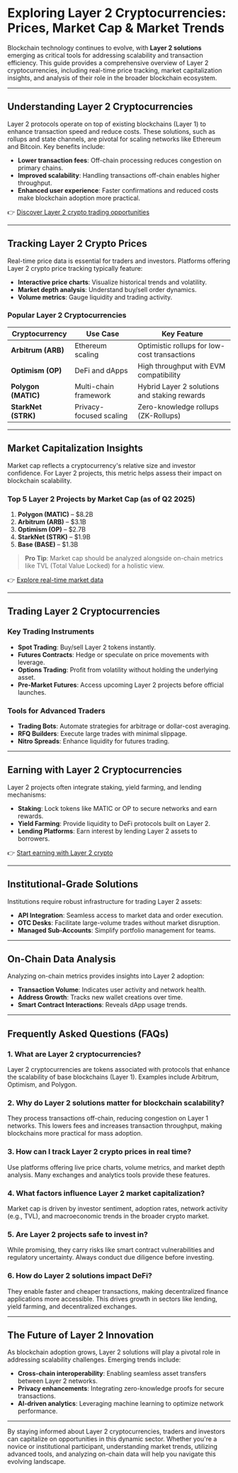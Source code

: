 # Exploring Layer 2 Cryptocurrencies: Prices, Market Cap & Market Trends  

Blockchain technology continues to evolve, with **Layer 2 solutions** emerging as critical tools for addressing scalability and transaction efficiency. This guide provides a comprehensive overview of Layer 2 cryptocurrencies, including real-time price tracking, market capitalization insights, and analysis of their role in the broader blockchain ecosystem.  

---

## Understanding Layer 2 Cryptocurrencies  

Layer 2 protocols operate on top of existing blockchains (Layer 1) to enhance transaction speed and reduce costs. These solutions, such as rollups and state channels, are pivotal for scaling networks like Ethereum and Bitcoin. Key benefits include:  
- **Lower transaction fees**: Off-chain processing reduces congestion on primary chains.  
- **Improved scalability**: Handling transactions off-chain enables higher throughput.  
- **Enhanced user experience**: Faster confirmations and reduced costs make blockchain adoption more practical.  

👉 [Discover Layer 2 crypto trading opportunities](https://bit.ly/okx-bonus)  

---

## Tracking Layer 2 Crypto Prices  

Real-time price data is essential for traders and investors. Platforms offering Layer 2 crypto price tracking typically feature:  
- **Interactive price charts**: Visualize historical trends and volatility.  
- **Market depth analysis**: Understand buy/sell order dynamics.  
- **Volume metrics**: Gauge liquidity and trading activity.  

### Popular Layer 2 Cryptocurrencies  
| Cryptocurrency | Use Case | Key Feature |  
|----------------|----------|-------------|  
| **Arbitrum (ARB)** | Ethereum scaling | Optimistic rollups for low-cost transactions |  
| **Optimism (OP)** | DeFi and dApps | High throughput with EVM compatibility |  
| **Polygon (MATIC)** | Multi-chain framework | Hybrid Layer 2 solutions and staking rewards |  
| **StarkNet (STRK)** | Privacy-focused scaling | Zero-knowledge rollups (ZK-Rollups) |  

---

## Market Capitalization Insights  

Market cap reflects a cryptocurrency's relative size and investor confidence. For Layer 2 projects, this metric helps assess their impact on blockchain scalability.  

### Top 5 Layer 2 Projects by Market Cap (as of Q2 2025)  
1. **Polygon (MATIC)** – $8.2B  
2. **Arbitrum (ARB)** – $3.1B  
3. **Optimism (OP)** – $2.7B  
4. **StarkNet (STRK)** – $1.9B  
5. **Base (BASE)** – $1.3B  

> **Pro Tip**: Market cap should be analyzed alongside on-chain metrics like TVL (Total Value Locked) for a holistic view.  

👉 [Explore real-time market data](https://bit.ly/okx-bonus)  

---

## Trading Layer 2 Cryptocurrencies  

### Key Trading Instruments  
- **Spot Trading**: Buy/sell Layer 2 tokens instantly.  
- **Futures Contracts**: Hedge or speculate on price movements with leverage.  
- **Options Trading**: Profit from volatility without holding the underlying asset.  
- **Pre-Market Futures**: Access upcoming Layer 2 projects before official launches.  

### Tools for Advanced Traders  
- **Trading Bots**: Automate strategies for arbitrage or dollar-cost averaging.  
- **RFQ Builders**: Execute large trades with minimal slippage.  
- **Nitro Spreads**: Enhance liquidity for futures trading.  

---

## Earning with Layer 2 Cryptocurrencies  

Layer 2 projects often integrate staking, yield farming, and lending mechanisms:  
- **Staking**: Lock tokens like MATIC or OP to secure networks and earn rewards.  
- **Yield Farming**: Provide liquidity to DeFi protocols built on Layer 2.  
- **Lending Platforms**: Earn interest by lending Layer 2 assets to borrowers.  

👉 [Start earning with Layer 2 crypto](https://bit.ly/okx-bonus)  

---

## Institutional-Grade Solutions  

Institutions require robust infrastructure for trading Layer 2 assets:  
- **API Integration**: Seamless access to market data and order execution.  
- **OTC Desks**: Facilitate large-volume trades without market disruption.  
- **Managed Sub-Accounts**: Simplify portfolio management for teams.  

---

## On-Chain Data Analysis  

Analyzing on-chain metrics provides insights into Layer 2 adoption:  
- **Transaction Volume**: Indicates user activity and network health.  
- **Address Growth**: Tracks new wallet creations over time.  
- **Smart Contract Interactions**: Reveals dApp usage trends.  

---

## Frequently Asked Questions (FAQs)  

### 1. What are Layer 2 cryptocurrencies?  
Layer 2 cryptocurrencies are tokens associated with protocols that enhance the scalability of base blockchains (Layer 1). Examples include Arbitrum, Optimism, and Polygon.  

### 2. Why do Layer 2 solutions matter for blockchain scalability?  
They process transactions off-chain, reducing congestion on Layer 1 networks. This lowers fees and increases transaction throughput, making blockchains more practical for mass adoption.  

### 3. How can I track Layer 2 crypto prices in real time?  
Use platforms offering live price charts, volume metrics, and market depth analysis. Many exchanges and analytics tools provide these features.  

### 4. What factors influence Layer 2 market capitalization?  
Market cap is driven by investor sentiment, adoption rates, network activity (e.g., TVL), and macroeconomic trends in the broader crypto market.  

### 5. Are Layer 2 projects safe to invest in?  
While promising, they carry risks like smart contract vulnerabilities and regulatory uncertainty. Always conduct due diligence before investing.  

### 6. How do Layer 2 solutions impact DeFi?  
They enable faster and cheaper transactions, making decentralized finance applications more accessible. This drives growth in sectors like lending, yield farming, and decentralized exchanges.  

---

## The Future of Layer 2 Innovation  

As blockchain adoption grows, Layer 2 solutions will play a pivotal role in addressing scalability challenges. Emerging trends include:  
- **Cross-chain interoperability**: Enabling seamless asset transfers between Layer 2 networks.  
- **Privacy enhancements**: Integrating zero-knowledge proofs for secure transactions.  
- **AI-driven analytics**: Leveraging machine learning to optimize network performance.  

---

By staying informed about Layer 2 cryptocurrencies, traders and investors can capitalize on opportunities in this dynamic sector. Whether you're a novice or institutional participant, understanding market trends, utilizing advanced tools, and analyzing on-chain data will help you navigate this evolving landscape.